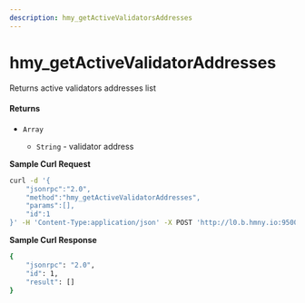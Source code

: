 ```yaml
---
description: hmy_getActiveValidatorsAddresses
---
```


# hmy\_getActiveValidatorAddresses

Returns active validators addresses list

#### Returns

* `Array`

  * `String` - validator address

**Sample Curl Request**

```bash
curl -d '{
    "jsonrpc":"2.0",
    "method":"hmy_getActiveValidatorAddresses",
    "params":[],
    "id":1
}' -H 'Content-Type:application/json' -X POST 'http://l0.b.hmny.io:9500'
```

**Sample Curl Response**

```bash
{
    "jsonrpc": "2.0",
    "id": 1,
    "result": []
}
```

